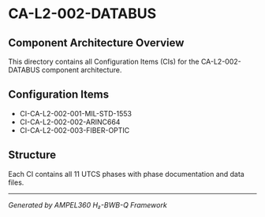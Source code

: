 # CA-L2-002-DATABUS

## Component Architecture Overview
This directory contains all Configuration Items (CIs) for the CA-L2-002-DATABUS component architecture.

## Configuration Items
- CI-CA-L2-002-001-MIL-STD-1553
- CI-CA-L2-002-002-ARINC664
- CI-CA-L2-002-003-FIBER-OPTIC

## Structure
Each CI contains all 11 UTCS phases with phase documentation and data files.

---
*Generated by AMPEL360 H₂-BWB-Q Framework*
